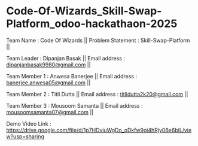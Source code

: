 # Code-Of-Wizards_Skill-Swap-Platform_odoo-hackathaon-2025

Team Name : Code Of Wizards || Problem Statement : Skill-Swap-Platform ||

Team Leader : Dipanjan Basak || Email address : dipanjanbasak9980@gmail.com ||

Team Member 1 : Anwesa Banerjee || Email address : banerjee.anwesa05@gmail.com ||

Team Member 2 : Titli Dutta || Email address : titlidutta2k20@gmail.com ||

Team Member 3 : Mousoom Samanta || Email address : mousoomsamanta07@gmail.com ||

Demo Video Link : https://drive.google.com/file/d/1p7HDviuWgDo_oDkfw9oi4hRjy06e6biL/view?usp=sharing
